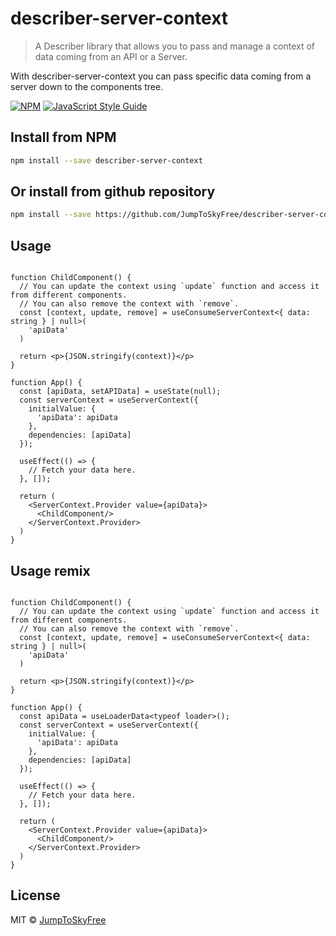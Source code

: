 # describer-server-context

> A Describer library that allows you to pass and manage a context of data coming from an API or a Server.

With describer-server-context you can pass specific data coming from a server down to the components tree.

[![NPM](https://img.shields.io/npm/v/describer-server-context.svg)](https://www.npmjs.com/package/describer-server-context) [![JavaScript Style Guide](https://img.shields.io/badge/code_style-standard-brightgreen.svg)](https://standardjs.com)

## Install from NPM

```bash
npm install --save describer-server-context
```

## Or install from github repository

```bash
npm install --save https://github.com/JumpToSkyFree/describer-server-context.git
```

## Usage

```tsx

function ChildComponent() {
  // You can update the context using `update` function and access it from different components.
  // You can also remove the context with `remove`.
  const [context, update, remove] = useConsumeServerContext<{ data: string } | null>(
    'apiData'
  )

  return <p>{JSON.stringify(context)}</p>
}

function App() {
  const [apiData, setAPIData] = useState(null);
  const serverContext = useServerContext({
    initialValue: {
      'apiData': apiData
    },
    dependencies: [apiData]
  });

  useEffect(() => {
    // Fetch your data here.
  }, []);

  return (
    <ServerContext.Provider value={apiData}>
      <ChildComponent/>
    </ServerContext.Provider>
  )
}
```

## Usage remix

```tsx

function ChildComponent() {
  // You can update the context using `update` function and access it from different components.
  // You can also remove the context with `remove`.
  const [context, update, remove] = useConsumeServerContext<{ data: string } | null>(
    'apiData'
  )

  return <p>{JSON.stringify(context)}</p>
}

function App() {
  const apiData = useLoaderData<typeof loader>();
  const serverContext = useServerContext({
    initialValue: {
      'apiData': apiData
    },
    dependencies: [apiData]
  });

  useEffect(() => {
    // Fetch your data here.
  }, []);

  return (
    <ServerContext.Provider value={apiData}>
      <ChildComponent/>
    </ServerContext.Provider>
  )
}
```


## License

MIT © [JumpToSkyFree](https://github.com/JumpToSkyFree)

